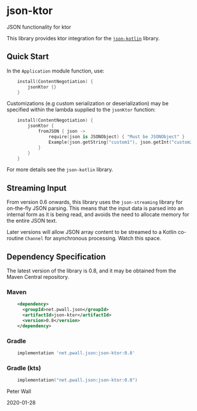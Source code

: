 # json-ktor

JSON functionality for ktor

This library provides ktor integration for the [`json-kotlin`](https://github.com/pwall567/json-kotlin) library.

## Quick Start

In the `Application` module function, use:
```kotlin
    install(ContentNegotiation) {
        jsonKtor {}
    }
```

Customizations (e.g custom serialization or deserialization) may be specified within the lambda supplied to the
`jsonKtor` function:
```kotlin
    install(ContentNegotiation) {
        jsonKtor {
            fromJSON { json ->
                require(json is JSONObject) { "Must be JSONObject" }
                Example(json.getString("custom1"), json.getInt("custom2"))
            }
        }
    }
```
For more details see the `json-kotlin` library.

## Streaming Input

From version 0.6 onwards, this library uses the `json-streaming` library for on-the-fly JSON parsing.
This means that the input data is parsed into an internal form as it is being read, and avoids the need to allocate
memory for the entire JSON text.

Later versions will allow JSON array content to be streamed to a Kotlin co-routine `Channel` for asynchronous
processing.
Watch this space.

## Dependency Specification

The latest version of the library is 0.8, and it may be obtained from the Maven Central repository.

### Maven
```xml
    <dependency>
      <groupId>net.pwall.json</groupId>
      <artifactId>json-ktor</artifactId>
      <version>0.8</version>
    </dependency>
```
### Gradle
```groovy
    implementation 'net.pwall.json:json-ktor:0.8'
```
### Gradle (kts)
```kotlin
    implementation("net.pwall.json:json-ktor:0.8")
```

Peter Wall

2020-01-28
